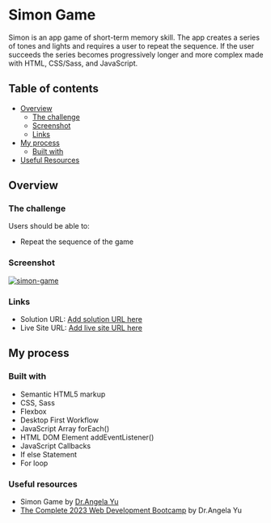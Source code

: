# Simon Game

Simon is an app game of short-term memory skill. The app creates a series of tones and lights and requires a user to repeat the sequence. If the user succeeds the series becomes progressively longer and more complex made with HTML, CSS/Sass, and JavaScript.

## Table of contents

- [Overview](#overview)
  - [The challenge](#the-challenge)
  - [Screenshot](#screenshot)
  - [Links](#links)
- [My process](#my-process)
  - [Built with](#built-with)
- [Useful Resources](#useful-resources)

## Overview

### The challenge

Users should be able to:

- Repeat the sequence of the game

### Screenshot

[![simon-game](https://user-images.githubusercontent.com/20262557/219470355-f9598c91-07d0-473d-a6b7-58e359f680f6.JPG)](https://joemar-ceneza.github.io/simon-game/)

### Links

- Solution URL: [Add solution URL here](https://github.com/joemar-ceneza/simon-game)
- Live Site URL: [Add live site URL here](https://joemar-ceneza.github.io/simon-game/)

## My process

### Built with

- Semantic HTML5 markup
- CSS, Sass
- Flexbox
- Desktop First Workflow
- JavaScript Array forEach()
- HTML DOM Element addEventListener()
- JavaScript Callbacks
- If else Statement
- For loop

### Useful resources

- Simon Game by [Dr.Angela Yu](https://www.udemy.com/user/4b4368a3-b5c8-4529-aa65-2056ec31f37e/)
- [The Complete 2023 Web Development Bootcamp](https://www.udemy.com/course/the-complete-web-development-bootcamp/) by Dr.Angela Yu